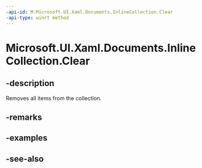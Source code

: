```yaml
---
-api-id: M:Microsoft.UI.Xaml.Documents.InlineCollection.Clear
-api-type: winrt method
---
```


<!-- Method syntax
public void Clear()
-->

# Microsoft.UI.Xaml.Documents.InlineCollection.Clear

## -description
Removes all items from the collection.

## -remarks


## -examples

## -see-also
